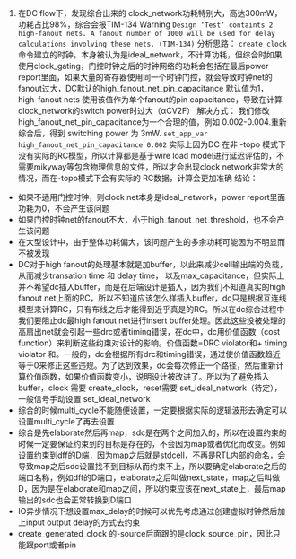 1. 在DC flow下，发现综合出来的 clock_network功耗特别大，高达300mW，功耗占比98%，综合会报TIM-134 Warning 
`Design ‘Test’ containts 2 high-fanout nets. A fanout number of 1000 will be used for delay calculations involving these nets. (TIM-134)`
分析思路：
`create_clock` 命令建立的时钟，本身被认为是ideal_network，不计算功耗，但综合时如果使用clock_gating，门控时钟之后的时钟网络的功耗会包括在最后power report里面，如果大量的寄存器使用同一个时钟门控，就会导致时钟net的fanout过大，DC默认的high_fanout_net_pin_capacitance 默认值为1，high-fanout nets 使用该值作为单个fanout的pin capacitance，导致在计算clock_network的switch power时过大（αCV2F）
解决方式：
我们修改 high_fanout_net_pin_capacitance为一个合理的值，例如 0.002-0.004.重新综合后，得到 switching power 为 3mW.
`set_app_var high_fanout_net_pin_capacitance 0.002`
实际上因为DC 在非 -topo 模式下没有实际的RC模型，所以计算都是基于wire load model进行延迟评估的，不需要mikyway等包含物理信息的文件，所以才会出现clock network非常大的情况，而在-topo模式下会有实际的 RC数据，计算会更加准确
结论：
* 如果不适用门控时钟，则clock net本身是ideal_network，power report里面功耗为0，不会产生该问题
* 如果门控时钟net的fanout不大，小于high_fanout_net_threshold，也不会产生该问题
* 在大型设计中，由于整体功耗偏大，该问题产生的多余功耗可能因为不明显而不被发现
* DC对于high fanout的处理基本就是加buffer，以此来减少cell输出端的负载，从而减少transation time 和 delay time， 以及max_capacitance，但实际上并不希望dc插入buffer，而是在后端设计是插入，因为我们不知道真实的high fanout net上面的RC，所以不知道应该怎么样插入buffer，dc只是根据互连线模型来计算RC，只有布线之后才能得到近乎真是的RC。所以在dc综合过程中我们要阻止dc最high fanout net进行insert buffer处理。因此这些没被处理的高扇出net就会引起一些drc或者timing错误，在dc中，dc用价值函数（cost function）来判断这些约束对设计的影响。价值函数=DRC violator和+ timing violator 和。一般的，dc会根据所有drc和timing错误，通过使价值函数趋近等于0来修正这些违规。为了达到效果，dc会每次修正一个路径，然后重新计算价值函数，如果价值函数变小，说明设计被改进了。所以为了避免插入buffer，clock 需要 create_clock，reset需要 set_ideal_network（待定），一般信号手动设置 set_ideal_network
* 综合的时候multi_cycle不能随便设置，一定要根据实际的逻辑波形去确定可以设置multi_cycle了再去设置
* 综合是先elaborate然后再map，sdc是在两个之间加入的，所以在设置约束的时候一定要保证约束到的目标是存在的，不会因为map或者优化而改变。例如设置约束到dff的D端，因为map之后就是stdcell，不再是RTL内部的命名，会导致map之后sdc设置找不到目标从而约束不上，所以要确定elaborate之后的端口名称，例如dff的D端口，elaborate之后叫做next_state，map之后叫做D，因为是在elaborate和map之间，所以约束应该在next_state上，最后map输出的sdc也会正常转换到D端口
* IO异步情况下想设置max_delay的时候可以优先考虑通过创建虚拟时钟然后加上input output delay的方式去约束
* create_generated_clock 的-source后面跟的是clock_source_pin，因此只能跟port或者pin
